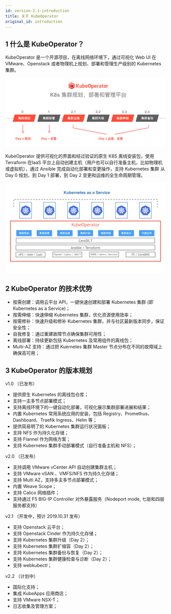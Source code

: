```yaml
---
id: version-2.1-introduction
title: 关于 KubeOperator
original_id: introduction
---
```


## 1 什么是 KubeOperator？

KubeOperator 是一个开源项目，在离线网络环境下，通过可视化 Web UI 在 VMware、Openstack 或者物理机上规划、部署和管理生产级别的 Kubernetes 集群。

![overview](https://github.com/KubeOperator/docs/blob/master/website/static/img/overview.png?raw=true)

KubeOperator 提供可视化的界面和经过验证的原生 K8S 离线安装包，使用 Terraform 在IaaS 平台上自动创建主机（用户也可以自行准备主机，比如物理机或虚拟机），通过 Ansible 完成自动化部署和变更操作，支持 Kubernetes 集群 从 Day 0 规划，到 Day 1 部署，到 Day 2 变更和运维的全生命周期管理。

![overview](https://github.com/KubeOperator/docs/blob/master/website/static/img/KubeOperator.jpeg?raw=true)

## 2 KubeOperator 的技术优势

-  按需创建：调用云平台 API，一键快速创建和部署 Kubernetes 集群 (即 Kubernetes as a Service)；
-  按需伸缩：快速伸缩 Kubernetes 集群，优化资源使用效率；
-  按需修补：快速升级和修补 Kubernetes 集群，并与社区最新版本同步，保证安全性；
-  自我修复：通过重建故障节点确保集群可用性；
-  离线部署：持续更新包括 Kubernetes 及常用组件的离线包；
-  Multi-AZ 支持：通过把 Kuernetes 集群 Master 节点分布在不同的故障域上确保高可用；

## 3 KubeOperator 的版本规划

 v1.0 （已发布）

- 提供原生 Kubernetes 的离线包仓库；
- 支持一主多节点部署模式；
- 支持离线环境下的一键自动化部署，可视化展示集群部署进展和结果；
- 内置 Kubernetes 常用系统应用的安装，包括 Registry、Promethus、Dashboard、Traefik Ingress、Helm 等；
- 提供简易明了的 Kubernetes 集群运行状况面板；
- 支持 NFS 作为持久化存储；
- 支持 Flannel 作为网络方案；
- 支持 Kubernetes 集群手动部署模式（自行准备主机和 NFS）；

 v2.0 （已发布）

- 支持调用 VMware vCenter API 自动创建集群主机；
- 支持 VMware vSAN 、VMFS/NFS 作为持久化存储；
- 支持 Multi AZ，支持多主多节点部署模式；
- 内置 Weave Scope；
- 支持 Calico 网络插件；
- 支持通过 F5 BIG-IP Controller 对外暴露服务（Nodeport mode, 七层和四层服务都支持）

 v2.1 （开发中，预计 2019.10.31 发布）
 
 - 支持 Openstack 云平台；
 - 支持 Openstack Cinder 作为持久化存储；
 - 支持 Kubernetes 集群升级（Day 2）；
 - 支持 Kubernetes 集群扩缩容（Day 2）；
 - 支持 Kubernetes 集群备份与恢复（Day 2）；
 - 支持 Kubernetes 集群健康检查与诊断（Day 2）；
 - 支持 webkubectl；

 v2.2 （计划中）

 - 国际化支持；
 - 集成 KubeApps 应用商店；
 - 支持 VMware NSX-T；
 - 日志收集及管理方案；
